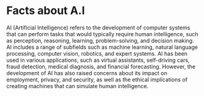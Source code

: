 # Facts about A.I

AI (Artificial Intelligence) refers to the development of computer systems that can perform tasks that would typically require human intelligence, such as perception, reasoning, learning, problem-solving, and decision making. AI includes a range of subfields such as machine learning, natural language processing, computer vision, robotics, and expert systems. AI has been used in various applications, such as virtual assistants, self-driving cars, fraud detection, medical diagnosis, and financial forecasting. However, the development of AI has also raised concerns about its impact on employment, privacy, and security, as well as the ethical implications of creating machines that can simulate human intelligence.
